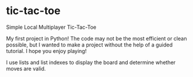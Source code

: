 # tic-tac-toe
Simple Local Multiplayer Tic-Tac-Toe 


My first project in Python!
The code may not be the most efficient or clean possible, but I wanted to make a project without the help of a guided tutorial.
I hope you enjoy playing!

I use lists and list indexes to display the board and determine whether moves are valid.

